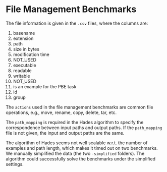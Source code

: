 # File Management Benchmarks

The file information is given in the `.csv` files, where the columns are:
1. basename
2. extension
3. path
4. size in bytes
5. modification time
6. NOT_USED
7. executable
8. readable
9. writable
10. NOT_USED
11. is an example for the PBE task
12. id
13. group

The `actions` used in the file management benchmarks are common file operations, e.g., move, rename, copy, delete, tar, etc.

The `path_mapping` is required in the Hades algorithm to specify the correspondence between input paths and output paths.
If the `path_mapping` file is not given, the input and output paths are the same.

The algorithm of Hades seems not well scalable w.r.t. the number of examples and path length, which makes it timed out on two benchmarks.
We manually simplified the data (the two `-simplified` folders).
The algorithm could successfully solve the benchmarks under the simplified settings.
